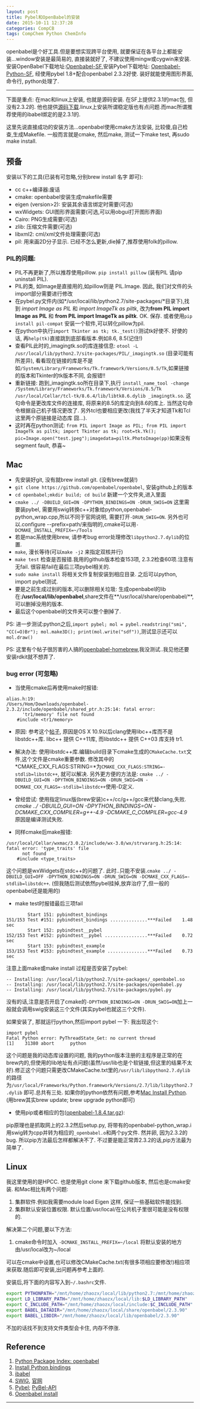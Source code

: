 ```yaml
---
layout: post
title: Pybel和OpenBabel的安装
date: 2015-10-11 12:37:28
categories: CompCB
tags: CompChem Python ChemInfo
---
```


openbabel是个好工具.但是要想实现跨平台使用, 就要保证在各平台上都能安装...window安装是最简易的, 直接装就好了, 不建议使用mingw或cygwin来安装. 安装OpenBabel下载地址:[Openbabel-SF](http://sourceforge.net/projects/openbabel/),安装Pybel下载地址: [Openbabel-Python-SF](http://sourceforge.net/projects/openbabel/files/openbabel-python/), 经使用pybel 1.8+配合openbabel 2.3.2好使. 装好就能使用图形界面, 命令行, python处理了.

----

下面是重点: 在mac和linux上安装, 也就是源码安装. 在SF上提供2.3.1的mac包, 但没有2.3.2的. 他也提供[源码下载](http://sourceforge.net/projects/openbabel/files/openbabel/2.3.2/).linux上安装所谓稳定版也有点问题.而mac所谓推荐使用的ibabel绑定的是2.3.1的.

这里先说直接成功的安装方法...openbabel使用cmake方法安装, 比较傻,自己检查,生成Makefile. 一般而言就是cmake, 然后make, 测试一下make test, 再sudo make install.

## 预备

安装以下的工具(已装有可忽略,分别brew install 名字   即可):

- cc c++编译器:废话
- cmake: openbabel安装生成makefile需要
- eigen (version>2): 安装其余语言绑定时需要(可选)
- wxWidgets: GUI图形界面需要(可选,可以用obgui打开图形界面)
- Cairo: PNG生成需要(可选)
- zlib: 压缩文件需要(可选)
- libxml2: cml/xml文件处理需要(可选)
- pil: 用来画2D分子显示. 已经不怎么更新,die掉了,推荐使用folk的pillow.

### PIL的问题:  

- PIL不再更新了,所以推荐使用pillow. `pip install pillow` (装有PIL 请pip uninstall PIL). 
- PIL的类, 如Image是直接用的,如pillow则是 PIL.Image. 因此, 我们对文件的头import部分需要进行修改
- 在pybel.py文件内(如*/usr/local/lib/python2.7/site-packages/*目录下),找到 *import Image as PIL* 和 *import ImageTk as piltk*, 改为**from PIL import Image as PIL** 和 **from PIL import ImageTk as piltk**. OK. 保存. 或者使用`pip install pil-compat` 安装一个软件,可以转化pillow为pil.
- 在python中执行`import Tkinter as tk; tk._test()`测试tk好使不. 好使的话, 再`help(tk)`直接跳到底部看版本.例如8.6, 8.5(记住!)
- 查看PIL此时的_imagingtk.so的库连接信息: `otool -L /usr/local/lib/python2.7/site-packages/PIL/_imagingtk.so` (目录可能有所差异), 看看现在链接的库是不是如`/System/Library/Frameworks/Tk.framework/Versions/8.5/Tk`,如果链接的版本和Tkinter的tk版本不同, 会报错!!
- 重新链接: 跑到_imagingtk.so所在目录下,执行 `install_name_tool -change /System/Library/Frameworks/Tk.framework/Versions/8.5/Tk /usr/local/Cellar/tcl-tk/8.6.4/lib/libtk8.6.dylib _imagingtk.so`. 这句命令是更改库文件的连接库, 将原来的8.5的库定向到8.6的库上. 当然这句命令根据自己机子情况更改了. 另外tcl也要相应更改(我找了半天才知道Tk和Tcl这里两个原链接是动态库 囧...).
- 这时再在python测试: `from PIL import Image as PIL; from PIL import ImageTk as piltk; import Tkinter as tk; root=tk.Yk(); pic=Image.open("test.jpeg");imagedata=piltk.PhotoImage(pp)`如果没有segment fault, 恭喜~

## Mac

- 先安装好git, 没有就brew install git. (没有brew就装!)
- `git clone https://github.com/openbabel/openbabel`, 安装github上的版本
- `cd openbabel;mkdir build; cd build` 新建一个文件夹,进入里面
- `cmake ../ -DBUILD_GUI=ON -DPYTHON_BINDINGS=ON -DRUN_SWIG=ON` 这里需要装pybel, 需要用swig转换c++对象给python,openbabel-python_wrap.cpp,所以不同于官网说明, 需要打开`-DRUN_SWIG=ON`. 另外也可以.configure --prefix=path/来指明的,cmake可以用`-DCMAKE_INSTALL_PREFIX=~/Tools`
- 若是mac系统使用brew, 请参考bug error处理修改`libpython2.7.dylib`的位置.
- `make`, 漫长等待(可以`make -j2` 来指定双核并行)
- `make test` 检查是否报错.我用的github版本检查153项, 2.3.2检查60项.注意有无fail. 很容易fail在最后三项pybel相关的.
- `sudo make install` 将相关文件复制安装到相应目录. 之后可以python, import pybel测试.
- 要是之前生成过别的版本,可以删除相关垃圾: 生成openbabel的lib在:**/usr/local/lib/openbabel**,share文件在**/usr/local/share/openbabel/**,可以删掉没用的版本.
- 最后这个openbabel的文件夹可以整个删掉了.

PS: 进一步测试:python之后,`import pybel; mol = pybel.readstring("smi", "CC(=O)Br"); mol.make3D(); print(mol.write("sdf"))`,测试显示还可以`mol.draw()`

PS: 这里有个帖子很厉害的人搞的[openbabel-homebrew](https://github.com/mcs07/homebrew-cheminformatics),我没测试..我见他还要安装rdkit就不想弄了.

### bug error (可忽略)

- 当使用cmake后再使用make时报错:

~~~
alias.h:19:
/Users/Hom/Downloads/openbabel-2.3.2/include/openbabel/shared_ptr.h:25:14: fatal error:
      'tr1/memory' file not found
    #include <tr1/memory>
~~~

  - 原因: 参考这个[帖子](http://forums.openbabel.org/OpenBabel-2-3-2-and-OS-X-10-9-td4656759.html), 原因是OS X 10.9以后clang使用libc++库而不是libstdc++库. libc++ 提供 C++11库, 而libstdc++ 提供 C++03 库支持 tr1.
  - 解决办法: 使用libstdc++库.编辑build目录下cmake生成的`CMakeCache.txt`文件,这个文件是cmake重要参数. 修改其中的*CMAKE_CXX_FLAGS:STRING=*为`CMAKE_CXX_FLAGS:STRING=-stdlib=libstdc++`, 就可以解决. 另外更方便的方法是: `cmake ../ -DBUILD_GUI=ON -DPYTHON_BINDINGS=ON -DRUN_SWIG=ON -DCMAKE_CXX_FLAGS=-stdlib=libstdc++`使用-D定义.
  - 曾经尝试: 使用指定linux版(brew安装)c++/cc/g++/gcc来代替clang,失败. *cmake ../ -DBUILD_GUI=ON -DPYTHON_BINDINGS=ON -DCMAKE_CXX_COMPILER=g++-4.9 -DCMAKE_C_COMPILER=gcc-4.9* 原因是编译测试失败.

- 同样cmake后make报错:

~~~
/usr/local/Cellar/wxmac/3.0.2/include/wx-3.0/wx/strvararg.h:25:14: fatal error: 'type_traits' file
      not found
    #include <type_traits>
~~~

这个问题是wxWidgets在stdc++的问题了. 此时..只能不安装.`cmake ../ -DBUILD_GUI=OFF -DPYTHON_BINDINGS=ON -DRUN_SWIG=ON -DCMAKE_CXX_FLAGS=-stdlib=libstdc++`. (但我随后测试依然pybel挂掉,放弃治疗了,但一般的openbabel还是能用的)

- make test时报错最后三项fail

~~~
        Start 151: pybindtest_bindings
151/153 Test #151: pybindtest_bindings ..............***Failed    1.48 sec
        Start 152: pybindtest__pybel
152/153 Test #152: pybindtest__pybel ................***Failed    0.72 sec
        Start 153: pybindtest_example
153/153 Test #153: pybindtest_example ...............***Failed    0.73 sec
~~~

注意上面make或make install 过程是否安装了pybel: 

~~~
-- Installing: /usr/local/lib/python2.7/site-packages/_openbabel.so
-- Installing: /usr/local/lib/python2.7/site-packages/openbabel.py
-- Installing: /usr/local/lib/python2.7/site-packages/pybel.py
~~~

没有的话,注意是否开启了cmake的`-DPYTHON_BINDINGS=ON -DRUN_SWIG=ON`加上一般就会调用swig安装这三个文件(其实pybel也就这三个文件).

如果安装了, 那就运行python,然后import pybel 一下: 我出现这个:

~~~
import pybel
Fatal Python error: PyThreadState_Get: no current thread
[1]    31380 abort      python
~~~

这个问题是我的动态库设置的问题, 我的python版本注册的主程序是正常的在brew内的,但使用的lib地址有点问题(虽然/usr/lib也是个软链接,但这里的结果不太好).修正这个问题只需更改CMakeCache.txt里的`/usr/lib/libpython2.7.dylib`的路径为`/usr/local/Frameworks/Python.framework/Versions/2.7/lib/libpython2.7.dylib` 即可.总共有三处. 如果你的python依然有问题,参考[Mac Install Python](https://wolfpaulus.com/journal/mac/installing_python_osx/). (用brew其实brew update; brew upgrade python即可)

- 使用pip或者相应的包([openbabel-1.8.4.tar.gz](https://pypi.python.org/pypi/openbabel)):

pip原理也是抓取网上的2.3.2然后setup.py, 将带有的openbabel-python_wrap.i 用swig转为cpp并转为相应的`_openbabel.o`和两个py文件. 然并卵, 因为2.3.2的bug. 所以pip方法最后怎样都解决不了. 不过要是能正常弄2.3.2的话,pip方法最为简单了.

## Linux

我这里使用的是HPCC. 也是使用git clone 来下载github版本, 然后也是cmake安装. 和Mac相比有两个问题:

1. 集群软件.例如我需要module load Eigen 这样, 保证一些基础软件能找到.
2. 集群默认安装位置权限. 默认位置/usr/local/在公共机子里很可能是没有权限的.

解决第二个问题,要以下方法:

1. cmake命令时加入 `-DCMAKE_INSTALL_PREFIX=~/local` 将默认安装的地方由/usr/local改为~/local

可以在cmake中设置,也可以修改CMakeCache.txt(有很多项相应要修改!)相应项来获取.随后即可安装,出问题再参考上面的.

安装后,将下面的内容写入到`~/.bashrc`文件. 

~~~bash
export PYTHONPATH="/mnt/home/zhaozx/local/lib/python2.7:/mnt/home/zhaozx/local/lib/python2.7/site-packages:$PYTHONPATH"
export LD_LIBRARY_PATH="/mnt/home/zhaozx/local/lib:$LD_LIBRARY_PATH"
export C_INCLUDE_PATH="/mnt/home/zhaozx/local/include:$C_INCLUDE_PATH"
export BABEL_DATADIR="/mnt/home/zhaozx/local/share/openbabel/2.3.90"
export BABEL_LIBDIR="/mnt/home/zhaozx/local/lib/openbabel/2.3.90"
~~~

不加的话找不到支持文件类型会卡住, 内存不停涨.

## Reference

1. [Python Package Index: openbabel](https://pypi.python.org/pypi/openbabel)
2. [Install Python bindings](http://open-babel.readthedocs.org/en/latest/UseTheLibrary/PythonInstall.html)
3. [ibabel](http://openbabel.org/wiki/IBabel)
4. [SWIG](https://en.wikipedia.org/wiki/SWIG), [官网](http://www.swig.org/)
5. [Pybel](http://open-babel.readthedocs.org/en/latest/UseTheLibrary/Python_Pybel.html); [PyBel-API](http://open-babel.readthedocs.org/en/latest/UseTheLibrary/Python_PybelAPI.html#pybel-api)
6. [Openbabel install](http://open-babel.readthedocs.org/en/latest/Installation/install.html)



------
